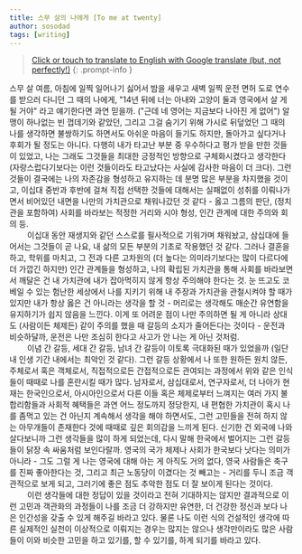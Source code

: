 ```yaml
---
title: 스무 살의 나에게 [To me at twenty]
author: sosodad
tags: [writing]
---
```



> [Click or touch to translate to English with Google translate (but, not perfectly!)](https://jinseuk56-github-io.translate.goog/posts/0013/?_x_tr_sl=ko&_x_tr_tl=en&_x_tr_hl=ko&_x_tr_pto=wapp)
{: .prompt-info }


스무 살 여름, 아침에 일찍 일어나기 싫어서 밤을 새우고 새벽 일찍 운전 면허 도로 연수를 받으러 다니던 그 때의 나에게, "14년 뒤에 너는 아내와 고양이 둘과 영국에서 살 게 될 거야" 라고 얘기한다면 과연 믿을까. ("근데 네 영어는 지금보다 나아진 게 없어") 알맹이 하나없는 빈 껍데기와 같았던, 그리고 그걸 숨기기 위해 가시로 뒤덮었던 그 때의 나를 생각하면 불쌍하기도 하면서도 아쉬운 마음이 들기도 하지만, 돌아가고 싶다거나 후회가 될 정도는 아니다. 다행히 내가 타고난 부분 중 우수하다고 평가 받을 만한 것들이 있었고, 나는 그래도 그것들을 최대한 긍정적인 방향으로 구체화시켰다고 생각한다 (자랑스럽다기보다는 이런 것들이라도 타고났다는 사실에 감사한 마음이 더 크다). 그런 것들이 결국에는 나의 자존감을 형성하고 유지하는 데 분명 많은 부분을 차지했을 것이고, 이십대 중반과 후반에 걸쳐 직접 선택한 것들에 대해서는 실패없이 성취를 이뤄나가면서 비어있던 내면을 나만의 가치관으로 채워나갔던 것 같다 - 옳고 그름의 판단, (정치관을 포함하여) 사회를 바라보는 적정한 거리와 시야 형성, 인간 관계에 대한 주의와 회의 등.  
&nbsp;&nbsp;&nbsp;&nbsp;&nbsp;&nbsp;&nbsp;&nbsp;이십대 동안 재생지와 같던 스스로를 필사적으로 기워가며 채워놨고, 삼십대에 들어서는 그것들이 곧 나요, 내 삶의 모든 부분의 기초로 작용했던 것 같다. 그러나 결혼을 하고, 학위를 마치고, 그 전과 다른 고차원의 (더 높다는 의미라기보다는 많이 다르다에 더 가깝긴 하지만) 인간 관계들을 형성하고, 나의 확립된 가치관을 통해 사회를 바라보면서 깨달은 건 내 가치관에 내가 잡아먹히지 않게 항상 주의해야 한다는 것. 눈 뜨고도 코 베일 수 있는 험난한 세상에서 나를 지키기 위해 내 주장과 가치관을 관철시켜야 할 때가 있지만 내가 항상 옳은 건 아니라는 생각을 할 것 - 머리로는 생각해도 매순간 유연함을 유지하기가 쉽지 않음을 느낀다. 이게 또 어려운 점이 나만 주의하면 될 게 아니라 상대도 (사람이든 체제든) 같이 주의를 했을 때 갈등의 소지가 줄어든다는 것이다 - 운전과 비슷하달까, 운전은 나만 조심히 한다고 사고가 안 나는 게 아닌 것처럼.  
&nbsp;&nbsp;&nbsp;&nbsp;&nbsp;&nbsp;&nbsp;&nbsp;이념 간 갈등, 세대 간 갈등, 남녀 간 갈등이 이토록 극대화된 때가 있었을까 (일단 내 인생 기간 내에서는 최악인 것 같다). 그런 갈등 상황에서 나 또한 원하든 원치 않든, 주체로서 혹은 객체로서, 직접적으로든 간접적으로든 관여되는 과정에서 위와 같은 인식들이 때때로 나를 혼란시킬 때가 많다. 남자로서, 삼십대로서, 연구자로서, 더 나아가 현재는 한국인으로서, 아시아인으로서 다른 이들 혹은 체제로부터 느껴지는 여러 가지 불합리함들과 사회적 혜택들은 과연 어느 정도까지 정당한지, 내 편협한 가치관이 혹시 나를 좀먹고 있는 건 아닌지 계속해서 생각을 해야 하면서도, 그런 고민들을 전혀 하지 않는 아무개들이 존재한다 것에 때때로 깊은 회의감을 느끼게 된다. 신기한 건 외국에 나와 살다보니까 그런 생각들을 많이 하게 되었는데, 다시 말해 한국에서 벌어지는 그런 갈등들이 닭장 속 싸움처럼 보인다랄까. 영국의 국가 체제나 사회가 한국보다 낫다는 의미가 아니라 - 그도 그럴 게 나는 영국에 대해 아는 게 아직도 거의 없다, 영국 사람들은 축구를 진짜 좋아한다는 것, 그리고 최근 노동당이 이겼다는 것 빼고는 - 거리를 두니 조금 객관적으로 보게 되고, 그러기에 좋은 점도 추악한 점도 더 잘 보이게 된다는 것이다.  
&nbsp;&nbsp;&nbsp;&nbsp;&nbsp;&nbsp;&nbsp;&nbsp;이런 생각들에 대한 정답이 있을 것이라고 전혀 기대하지는 않지만 결과적으로 이런 고민과 객관화의 과정들이 나를 조금 더 강하지만 유연한, 더 건강한 정신과 보다 나은 인간성을 갖출 수 있게 해주길 바라고 있다. 물론 나도 이런 식의 건설적인 생각에 따른 실제적인 실천이 이상적으로 이뤄지는 경우는 많지는 않으나 생각만이라도 많은 사람들이 이와 비슷한 고민을 하고 있기를, 할 수 있기를, 하게 되기를 바라고 있다.